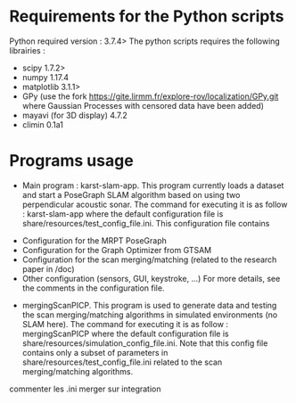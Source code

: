 # Requirements for the Python scripts
Python required version : 3.7.4>
The python scripts requires the following librairies :
* scipy 1.7.2>
* numpy 1.17.4
* matplotlib 3.1.1>
* GPy (use the fork https://gite.lirmm.fr/explore-rov/localization/GPy.git where Gaussian Processes with censored data have been added)
* mayavi (for 3D display) 4.7.2
* climin 0.1a1

# Programs usage
* Main program : karst-slam-app. This program currently loads a dataset and start a PoseGraph SLAM algorithm based on using two
perpendicular acoustic sonar. The command for executing it is as follow :
	karst-slam-app <path-to-config-file>
where the default configuration file is share/resources/test_config_file.ini. 
This configuration file contains 
+ Configuration for the MRPT PoseGraph
+ Configuration for the Graph Optimizer from GTSAM
+ Configuration for the scan merging/matching (related to the research paper in /doc)
+ Other configuration (sensors, GUI, keystroke, ...)
For more details, see the comments in the configuration file. 

* mergingScanPICP. This program is used to generate data and testing the scan merging/matching algorithms in simulated environments (no SLAM here). The command for executing it is as follow :
	mergingScanPICP <path-to-config-file>
where the default configuration file is share/resources/simulation_config_file.ini.
Note that this config file contains only a subset of parameters in share/resources/test_config_file.ini related to the scan merging/matching algorithms.


commenter les .ini
merger sur integration
